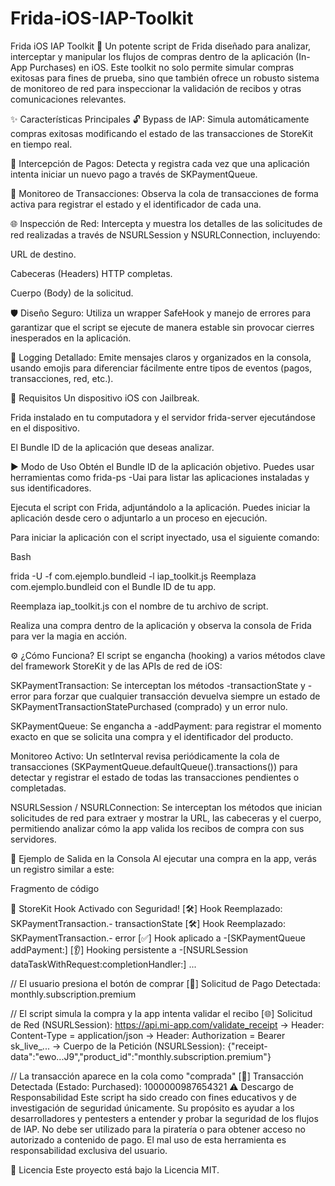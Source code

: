 # Frida-iOS-IAP-Toolkit

Frida iOS IAP Toolkit 🚀
Un potente script de Frida diseñado para analizar, interceptar y manipular los flujos de compras dentro de la aplicación (In-App Purchases) en iOS. Este toolkit no solo permite simular compras exitosas para fines de prueba, sino que también ofrece un robusto sistema de monitoreo de red para inspeccionar la validación de recibos y otras comunicaciones relevantes.

✨ Características Principales
🔓 Bypass de IAP: Simula automáticamente compras exitosas modificando el estado de las transacciones de StoreKit en tiempo real.

🛒 Intercepción de Pagos: Detecta y registra cada vez que una aplicación intenta iniciar un nuevo pago a través de SKPaymentQueue.

🧾 Monitoreo de Transacciones: Observa la cola de transacciones de forma activa para registrar el estado y el identificador de cada una.

🌐 Inspección de Red: Intercepta y muestra los detalles de las solicitudes de red realizadas a través de NSURLSession y NSURLConnection, incluyendo:

URL de destino.

Cabeceras (Headers) HTTP completas.

Cuerpo (Body) de la solicitud.

🛡️ Diseño Seguro: Utiliza un wrapper SafeHook y manejo de errores para garantizar que el script se ejecute de manera estable sin provocar cierres inesperados en la aplicación.

📝 Logging Detallado: Emite mensajes claros y organizados en la consola, usando emojis para diferenciar fácilmente entre tipos de eventos (pagos, transacciones, red, etc.).

🔧 Requisitos
Un dispositivo iOS con Jailbreak.

Frida instalado en tu computadora y el servidor frida-server ejecutándose en el dispositivo.

El Bundle ID de la aplicación que deseas analizar.

▶️ Modo de Uso
Obtén el Bundle ID de la aplicación objetivo. Puedes usar herramientas como frida-ps -Uai para listar las aplicaciones instaladas y sus identificadores.

Ejecuta el script con Frida, adjuntándolo a la aplicación. Puedes iniciar la aplicación desde cero o adjuntarlo a un proceso en ejecución.

Para iniciar la aplicación con el script inyectado, usa el siguiente comando:

Bash

frida -U -f com.ejemplo.bundleid -l iap_toolkit.js
Reemplaza com.ejemplo.bundleid con el Bundle ID de tu app.

Reemplaza iap_toolkit.js con el nombre de tu archivo de script.

Realiza una compra dentro de la aplicación y observa la consola de Frida para ver la magia en acción.

⚙️ ¿Cómo Funciona?
El script se engancha (hooking) a varios métodos clave del framework StoreKit y de las APIs de red de iOS:

SKPaymentTransaction: Se interceptan los métodos -transactionState y -error para forzar que cualquier transacción devuelva siempre un estado de SKPaymentTransactionStatePurchased (comprado) y un error nulo.

SKPaymentQueue: Se engancha a -addPayment: para registrar el momento exacto en que se solicita una compra y el identificador del producto.

Monitoreo Activo: Un setInterval revisa periódicamente la cola de transacciones (SKPaymentQueue.defaultQueue().transactions()) para detectar y registrar el estado de todas las transacciones pendientes o completadas.

NSURLSession / NSURLConnection: Se interceptan los métodos que inician solicitudes de red para extraer y mostrar la URL, las cabeceras y el cuerpo, permitiendo analizar cómo la app valida los recibos de compra con sus servidores.

📄 Ejemplo de Salida en la Consola
Al ejecutar una compra en la app, verás un registro similar a este:

Fragmento de código

🚀 StoreKit Hook Activado con Seguridad!
[🛠️] Hook Reemplazado: SKPaymentTransaction.- transactionState
[🛠️] Hook Reemplazado: SKPaymentTransaction.- error
[✅] Hook aplicado a -[SKPaymentQueue addPayment:]
[👂] Hooking persistente a -[NSURLSession dataTaskWithRequest:completionHandler:]
...

// El usuario presiona el botón de comprar
[🛒] Solicitud de Pago Detectada: monthly.subscription.premium

// El script simula la compra y la app intenta validar el recibo
[🌐] Solicitud de Red (NSURLSession): https://api.mi-app.com/validate_receipt
 -> Header: Content-Type = application/json
 -> Header: Authorization = Bearer sk_live_...
 -> Cuerpo de la Petición (NSURLSession): {"receipt-data":"ewo...J9","product_id":"monthly.subscription.premium"}

// La transacción aparece en la cola como "comprada"
[🧾] Transacción Detectada (Estado: Purchased): 1000000987654321
⚠️ Descargo de Responsabilidad
Este script ha sido creado con fines educativos y de investigación de seguridad únicamente. Su propósito es ayudar a los desarrolladores y pentesters a entender y probar la seguridad de los flujos de IAP. No debe ser utilizado para la piratería o para obtener acceso no autorizado a contenido de pago. El mal uso de esta herramienta es responsabilidad exclusiva del usuario.

📄 Licencia
Este proyecto está bajo la Licencia MIT.
